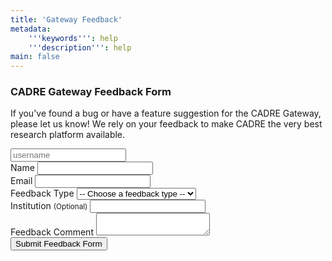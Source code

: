 ```yaml
---
title: 'Gateway Feedback'
metadata:
    '''keywords''': help
    '''description''': help
main: false
---
```


### CADRE Gateway Feedback Form

If you've found a bug or have a feature suggestion for the CADRE Gateway, please let us know!  We rely on your feedback to 
make CADRE the very best research platform available.


<form  id="the_form" action="./feedback/process" method="POST" enctype="multipart/form-data">
<input type="text" id="username_field" name="username" placeholder="username">
<input type="hidden" value="gateway_feedback" name="form_name">
<div class="row">
<div class="form-group col-md-6">
<label for="Submission_Name">Name</label>
<input class="form-control" required="" type="text" id="Submission_Name" name="Submission_Name">
</div>
<div class="form-group col-md-6">
<label for="Submission_Email">Email</label>
<input class="form-control" required="" type="email" id="Submission_Email" name="Submission_Email">
</div>
<div class="form-group col-md-6">
<label for="Feedback_Type">Feedback Type</label>
<select name="Feedback_Type" id="Feedback_Type" required class="form-control">
    <option value="" disabled selected> -- Choose a feedback type -- </option>
    <option value="Bug_Report">Bug Report</option>
    <option value="Feature_Suggestion">Feature Suggestion</option>
    <option value="Help_Request">Help Request</option>
    <option value="Other">Other</option>
</select>
</div>
<div class="form-group col-md-6">
<label for="Institution">Institution <small class="text-muted">(Optional)</small></label>
<input class="form-control" type="text" id="Institution" name="Institution">
</div>
<div class="form-group col-12">
<label for="Question_or_Comment">Feedback Comment</label>
<textarea class="form-control" required="" name="Question_or_Comment" id="Question_or_Comment"></textarea>
</div>
</div>
<div class="row">
<div class="form-group col">
<input class="btn btn-primary" type="Submit" value="Submit Feedback Form">
</div>
</div>
</form>

